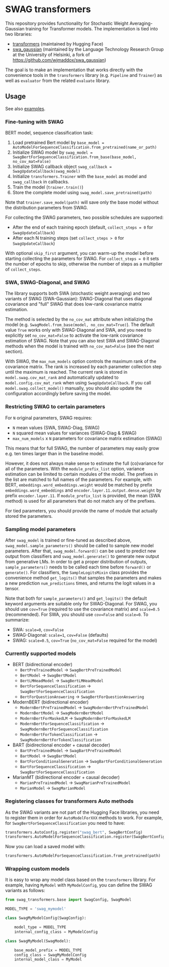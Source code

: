 # SWAG transformers

This repository provides functionality for Stochastic Weight
Averaging-Gaussian training for Transformer models. The implementation
is tied into two libraries:

* [transformers](https://github.com/huggingface/transformers)
  (maintained by Hugging Face)
* [swa_gaussian](https://github.com/Helsinki-NLP/swa_gaussian)
  (maintained by the Language Technology Research Group at the
  University of Helsinki, a fork of https://github.com/wjmaddox/swa_gaussian)

The goal is to make an implementation that works directly with the
convenience tools in the `transformers` library (e.g. `Pipeline` and
`Trainer`) as well as `evaluator` from the related `evaluate` library.

## Usage

See also [examples](./examples).

### Fine-tuning with SWAG

BERT model, sequence classification task:

1. Load pretrained Bert model by `base_model = AutoModelForSequenceClassification.from_pretrained(name_or_path)`
2. Initialize SWAG model by `swag_model = SwagBertForSequenceClassification.from_base(base_model, no_cov_mat=False)`
3. Initialize SWAG callback object `swag_callback = SwagUpdateCallback(swag_model)`
4. Initialize `transformers.Trainer` with the `base_model` as model and `swag_callback` in callbacks.
5. Train the model (`trainer.train()`)
6. Store the complete model using `swag_model.save_pretrained(path)`

Note that `trainer.save_model(path)` will save only the base model without the distribution parameters from SWAG.

For collecting the SWAG parameters, two possible schedules are supported:

* After the end of each training epoch (default, `collect_steps = 0` for `SwagUpdateCallback`)
* After each N training steps (set `collect_steps > 0` for `SwagUpdateCallback`)

With optional `skip_first` argument, you can warm-up the model before
starting collecting the parameters for SWAG. For `collect_steps = 0`
it sets the number of epochs to skip, otherwise the number of steps as
a multiplier of `collect_steps`.

### SWA, SWAG-Diagonal, and SWAG

The library supports both SWA (stochastic weight averaging) and two
variants of SWAG (SWA-Gaussian): SWAG-Diagonal that uses diagonal
covariance and "full" SWAG that does low-rank covariance matrix
estimation.

The method is selected by the `no_cov_mat` attribute when initializing
the model (e.g. `SwagModel.from_base(model, no_cov_mat=True)`). The
default value `True` works only with SWAG-Diagonal and SWA, and you
need to explicitly set `no_cov_mat=False` to activate the low-rank
covariance estimation of SWAG. Note that you can also test SWA and
SWAG-Diagonal methods when the model is trained with
`no_cov_mat=False` (see the next section).

With SWAG, the `max_num_models` option controls the maximum rank of
the covariance matrix. The rank is increased by each parameter
collection step until the maximum is reached. The current rank is
stored in `model.swag.cov_mat_rank` and automatically updated to
`model.config.cov_mat_rank` when using `SwagUpdateCallback`. If you
call `model.swag.collect_model()` manually, you should also update the
configuration accordingly before saving the model.

### Restricting SWAG to certain parameters

For `N` original parameters, SWAG requires:

* `N` mean values (SWA, SWAG-Diag, SWAG)
* `N` squared mean values for variances (SWAG-Diag & SWAG)
* `max_num_models` x `N` parameters for covariance matrix estimation
  (SWAG)

This means that for full SWAG, the number of parameters may easily
grow e.g. ten times larger than in the baseline model.

However, it does not always make sense to estimate the full
(co)variance for all of the parameters. With the `module_prefix_list`
option, variance estimation can be limited to certain modules of the
model. The prefixes in the list are matched to full names of the
parameters. For example, with BERT, `embeddings.word_embeddings.weight`
would be matched by prefix `embeddings.word_embeddings` and
`encoder.layer.11.output.dense.weight` by prefix `encoder.layer.11`.
If `module_prefix_list` is provided, the mean (SWA method) is used for
all parameters that do not match any of the prefixes.

For tied parameters, you should provide the name of module that
actually stored the parameters.

### Sampling model parameters

After `swag_model` is trained or fine-tuned as described above,
`swag_model.sample_parameters()` should be called to sample new model
parameters. After that, `swag_model.forward()` can be used to predict
new output from classifiers and `swag_model.generate()` to generate
new output from generative LMs. In order to get a proper distribution
of outputs, `sample_parameters()` needs to be called each time before
`forward()` or `generate()`. For classifiers, the `SampleLogitsMixin`
class provides the convenience method `get_logits()` that samples the
parameters and makes a new prediction `num_predictions` times, and
returns the logit values in a tensor.

Note that both for `sample_parameters()` and `get_logits()` the
default keyword arguments are suitable only for SWAG-Diagonal. For
SWAG, you should use `cov=True` (required to use the covariance
matrix) and `scale=0.5` (recommended). For SWA, you should use
`cov=False` and `scale=0`. To summarize:

* SWA: `scale=0`, `cov=False`
* SWAG-Diagonal: `scale=1`, `cov=False` (defaults)
* SWAG: `scale=0.5`, `cov=True` (`no_cov_mat=False` required for the model)

### Currently supported models

* BERT (bidirectional encoder)
  * `BertPreTrainedModel` -> `SwagBertPreTrainedModel`
  * `BertModel` -> `SwagBertModel`
  * `BertLMHeadModel` -> `SwagBertLMHeadModel`
  * `BertForSequenceClassification` -> `SwagBertForSequenceClassification`
  * `BertForQuestionAnswering` -> `SwagBertForQuestionAnswering`
* ModernBERT (bidirectional encoder)
  * `ModernBertPreTrainedModel` -> `SwagModernBertPreTrainedModel`
  * `ModernBertModel` -> `SwagModernBertModel`
  * `ModernBertForMaskedLM` -> `SwagModernBertForMaskedLM`
  * `ModernBertForSequenceClassification` -> `SwagModernBertForSequenceClassification`
  * `ModernBertForTokenClassification` -> `SwagModernBertForTokenClassification`
* BART (bidirectional encoder + causal decoder)
  * `BartPreTrainedModel` -> `SwagBartPreTrainedModel`
  * `BartModel` -> `SwagBartModel`
  * `BartForConditionalGeneration` -> `SwagBartForConditionalGeneration`
  * `BartForSequenceClassification` -> `SwagBartForSequenceClassification`
* MarianMT (bidirectional encoder + causal decoder)
  * `MarianPreTrainedModel` -> `SwagMarianPreTrainedModel`
  * `MarianModel` -> `SwagMarianModel`

### Registering classes for transformers Auto methods

As the SWAG variants are not part of the Hugging Face libraries, you
need to register them in order for `AutoModelForXXX` methods to
work. For example, for `SwagBertForSequenceClassification` you need to
have:

```python
transformers.AutoConfig.register("swag_bert", SwagBertConfig)
transformers.AutoModelForSequenceClassification.register(SwagBertConfig, SwagBertForSequenceClassification)
```

Now you can load a saved model with:

```python
transformers.AutoModelForSequenceClassification.from_pretrained(path)
```

### Wrapping custom models

It is easy to wrap any model class based on the `transformers`
library. For example, having `MyModel` with `MyModelConfig`, you can
define the SWAG variants as follows:

```python
from swag_transformers.base import SwagConfig, SwagModel

MODEL_TYPE = 'swag_mymodel'

class SwagMyModelConfig(SwagConfig):

    model_type = MODEL_TYPE
    internal_config_class = MyModelConfig

class SwagMyModel(SwagModel):

    base_model_prefix = MODEL_TYPE
    config_class = SwagMyModelConfig
    internal_model_class = MyModel
```
